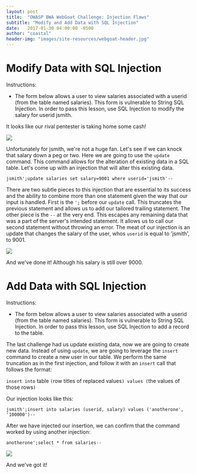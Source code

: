 ```yaml
---
layout: post
title:  "OWASP BWA WebGoat Challenge: Injection Flaws"
subtitle: "Modify and Add Data with SQL Injection"
date:   2017-01-30 04:00:00 -0500
author: "coastal"
header-img: "images/site-resources/webgoat-header.jpg"
---
```

# Modify Data with SQL Injection
Instructions:

- The form below allows a user to view salaries associated with a userid (from the table named salaries). This form is vulnerable to String SQL Injection. In order to pass this lesson, use SQL Injection to modify the salary for userid jsmith.

It looks like our rival pentester is taking home some cash!


<img src="{{ site.baseurl }}/images/2017-01-30-webgoat_part_12/sqli-initial.jpg">

Unfortunately for jsmith, we're not a huge fan. Let's see if we can knock that salary down a peg or two. Here we are going to use the ```update``` command. This command allows for the alteration of existing data in a SQL table. Let's come up with an injection that will alter this existing data.

```
jsmith';update salaries set salary=9001 where userid='jsmith'--
```

There are two subtle pieces to this injection that are essential to its success and the ability to combine more than one statement given the way that our input is handled. First is the ```';``` before our ```update``` call. This truncates the previous statement and allows us to add our tailored trailing statement. The other piece is the ```--``` at the very end. This escapes any remaining data that was a part of the server's intended statement. It allows us to call our second statement without throwing an error. The meat of our injection is an update that changes the salary of the user, whos ```userid``` is equal to 'jsmith', to 9001.

<img src="{{ site.baseurl }}/images/2017-01-30-webgoat_part_12/sqli-data-modified.jpg">

And we've done it! Although his salary is still over 9000.

# Add Data with SQL Injection
Instructions:

- The form below allows a user to view salaries associated with a userid (from the table named salaries). This form is vulnerable to String SQL Injection. In order to pass this lesson, use SQL Injection to add a record to the table.

The last challenge had us update existing data, now we are going to create new data. Instead of using ```update```, we are going to leverage the ```insert``` command to create a new user in our table. We perform the same truncation as in the first injection, and follow it with an ```insert``` call that follows the format:

```insert into``` table ```(```row titles of replaced values```) values (```the values of those rows```)```

Our injection looks like this:

```
jsmith';insert into salaries (userid, salary) values ('anotherone', '100000')--
```

After we have injected our insertion, we can confirm that the command worked by using another injection:

```
anotherone';select * from salaries--
```

<img src="{{ site.baseurl }}/images/2017-01-30-webgoat_part_12/sqli-data-added.jpg">

And we've got it!
